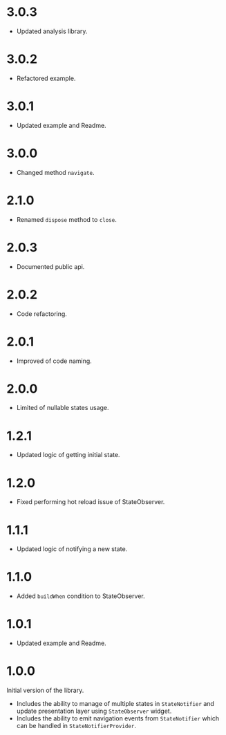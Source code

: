 # 3.0.3

- Updated analysis library.

# 3.0.2

- Refactored example.

# 3.0.1

- Updated example and Readme.

# 3.0.0

- Changed method `navigate`.

# 2.1.0

- Renamed `dispose` method to `close`.

# 2.0.3

- Documented public api.

# 2.0.2

- Code refactoring.

# 2.0.1

- Improved of code naming.

# 2.0.0

- Limited of nullable states usage.

# 1.2.1

- Updated logic of getting initial state.

# 1.2.0

- Fixed performing hot reload issue of StateObserver.

# 1.1.1

- Updated logic of notifying a new state.

# 1.1.0

- Added `buildWhen` condition to StateObserver.

# 1.0.1

- Updated example and Readme.

# 1.0.0

Initial version of the library.

- Includes the ability to manage of multiple states in `StateNotifier` and update presentation layer using `StateObserver` widget.
- Includes the ability to emit navigation events from `StateNotifier` which can be handled in `StateNotifierProvider`.
